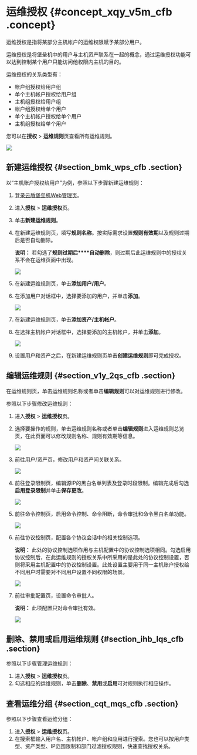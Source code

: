 # 运维授权 {#concept_xqy_v5m_cfb .concept}

运维授权是指将某部分主机帐户的运维权限赋予某部分用户。

运维授权是将堡垒机中的用户与主机资产联系在一起的概念，通过运维授权功能可以达到控制某个用户只能访问他权限内主机的目的。

运维授权的关系类型有：

-   帐户组授权给用户组
-   单个主机帐户授权给用户组
-   主机组授权给用户组
-   帐户组授权给单个用户
-   单个主机帐户授权给单个用户
-   主机组授权给单个用户

您可以在**授权** \> **运维规则**页查看所有运维规则。

![](http://static-aliyun-doc.oss-cn-hangzhou.aliyuncs.com/assets/img/18808/153673922110482_zh-CN.png)

## 新建运维授权 {#section_bmk_wps_cfb .section}

以“主机账户授权给用户”为例，参照以下步骤新建运维规则：

1.  [登录云盾堡垒机Web管理页](cn.zh-CN/用户指南（v2.0.7及以上）/登录系统.md#)。
2.  进入**授权** \> **运维授权**页。
3.  单击**新建运维规则**。
4.  在新建运维规则页，填写**规则名称**。按实际需求设置**规则有效期**以及规则过期后是否自动删除。

    **说明：** 若勾选了**规则过期后****自动删除**，则过期后此运维规则中的授权关系不会在运维页面中出现。

    ![](http://static-aliyun-doc.oss-cn-hangzhou.aliyuncs.com/assets/img/18808/153673922110483_zh-CN.png)

5.  在新建运维规则页，单击**添加用户/用户**。
6.  在添加用户对话框中，选择要添加的用户，并单击**添加**。

    ![](http://static-aliyun-doc.oss-cn-hangzhou.aliyuncs.com/assets/img/18808/153673922110484_zh-CN.png)

7.  在新建运维规则页，单击**添加资产/主机帐户**。
8.  在选择主机帐户对话框中，选择要添加的主机帐户，并单击**添加**。

    ![](http://static-aliyun-doc.oss-cn-hangzhou.aliyuncs.com/assets/img/18808/153673922110485_zh-CN.png)

9.  设置用户和资产之后，在新建运维规则页单击**创建运维规则**即可完成授权。

## 编辑运维规则 {#section_v1y_2qs_cfb .section}

在运维规则页，单击运维规则名称或者单击**编辑规则**可以对运维规则进行修改。

参照以下步骤修改运维规则：

1.  进入**授权** \> **运维授权**页。
2.  选择要操作的规则，单击运维规则名称或者单击**编辑规则**进入运维规则总览页，在此页面可以修改规则名称、规则有效期等信息。

    ![](http://static-aliyun-doc.oss-cn-hangzhou.aliyuncs.com/assets/img/18808/153673922110487_zh-CN.png)

3.  前往用户/资产页，修改用户和资产间关联关系。

    ![](http://static-aliyun-doc.oss-cn-hangzhou.aliyuncs.com/assets/img/18808/153673922110488_zh-CN.png)

4.  前往登录限制页，编辑源IP的黑白名单列表及登录时段限制。编辑完成后勾选**启用登录限制**并单击**保存更改**。

    ![](http://static-aliyun-doc.oss-cn-hangzhou.aliyuncs.com/assets/img/18808/153673922110489_zh-CN.png)

5.  前往命令控制页，启用命令控制、命令阻断，命令审批和命令黑白名单功能。

    ![](http://static-aliyun-doc.oss-cn-hangzhou.aliyuncs.com/assets/img/18808/153673922110490_zh-CN.png)

6.  前往协议控制页，配置各个协议会话中的相关控制选项。

    **说明：** 此处的协议控制选项作用与主机配置中的协议控制选项相同。勾选启用协议控制后，在此运维规则的授权关系中所采用的是此处的协议控制设置，否则将采用主机配置中的协议控制设置。此处设置主要用于同一主机账户授权给不同用户时需要对不同用户设置不同权限的场景。

    ![](http://static-aliyun-doc.oss-cn-hangzhou.aliyuncs.com/assets/img/18808/153673922110491_zh-CN.png)

7.  前往审批配置页，设置命令审批人。

    **说明：** 此项配置只对命令审批有效。

    ![](http://static-aliyun-doc.oss-cn-hangzhou.aliyuncs.com/assets/img/18808/153673922110492_zh-CN.png)


## 删除、禁用或启用运维规则 {#section_ihb_lqs_cfb .section}

参照以下步骤管理运维规则：

1.  进入**授权** \> **运维授权**页。
2.  勾选相应的运维规则，单击**删除**、**禁用**或**启用**可对规则执行相应操作。

## 查看运维分组 {#section_cqt_mqs_cfb .section}

参照以下步骤查看运维分组：

1.  进入**授权** \> **运维授权**页。
2.  在搜索框输入用户名、主机帐户、帐户组和应用进行搜索。您也可以按用户类型、资产类型、IP范围限制和部门过滤授权规则，快速查找授权关系。

